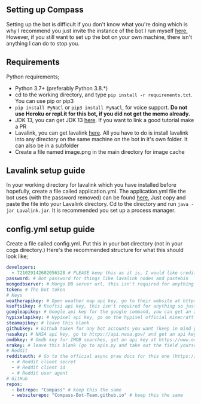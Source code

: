 ## Setting up Compass
Setting up the bot is difficult if you don't know what you're doing which is why I recommend you just invite the instance of the bot I run myself [here.](https://discord.com/oauth2/authorize?client_id=769308147662979122&permissions=2147352567&scope=bot) However, if you still want to set up the bot on your own machine, there isn't anything I can do to stop you.

## Requirements
Python requirements;
* Python 3.7+ (preferably Python 3.8.*)
* cd to the working directory, and type ``pip install -r requirements.txt``. You can use pip or pip3
* ``pip install PyNaCl`` or ``pip3 install PyNaCl``, for voice support. **Do not use Heroku or repl.it for this bot, if you did not get the memo already.**
* JDK 13, you can get JDK 13 [here](https://openjdk.java.net/projects/jdk/13/). If you want to link a good tutorial make a PR
* Lavalink, you can get lavalink [here](https://github.com/Frederikam/Lavalink). All you have to do is install lavalink into any directory on the same machine on the bot in it's own folder. It can also be in a subfolder
* Create a file named image.png in the main directory for image cache

## Lavalink setup guide
In your working directory for lavalink which you have installed before hopefully, create a file called application.yml.
The application.yml file the bot uses (with the password removed) can be found [here.](https://github.com/Compass-Bot-Team/Compass/blob/main/application.yml) Just copy and paste the file into your Lavalink directory. Cd to the directory and run ``java -jar Lavalink.jar``. It is recommended you set up a process manager.

## config.yml setup guide
Create a file called config.yml. Put this in your bot directory (not in your cogs directory.) Here's the recommended structure for what this should look like;
```yml
developers:
  - 721029142602056328 # PLEASE keep this as it is, I would like credit for my project. However I can't stop you from doing anything.
password: # Bot password for things like lavalink nodes and pastebin
mongodbserver: # Mongo DB server url, this isn't required for anything so just ignore this but it's recommended you put this in
token: # The bot token
# Keys
weatherapikey: # Open weather map api key, go to their website at https://openweathermap.org/
ksoftsikey: # Ksoftsi api key, this isn't required for anything so just ignore this but it's recommended you put this in
googleapikey: # Google api key for the google command, you can get an api key [here](https://developers.google.com/custom-search/v1/overview)
hypixelapikey: # Hypixel api key, go on the hypixel official minecraft server on java edition and type /api to get your api key
steamapikey: # leave this blank
githubkey: # Github token for any bot accounts you want (keep in mind you have to go to the errors cog and remove the relevant github issues lines) 
nasakey: # NASA api key, go to https://api.nasa.gov/ and get an api key
omdbkey: # Omdb key for IMDB searches, get an api key at https://www.omdbapi.com/apikey.aspx
srakey: # leave this blank (go to apis.py and take out the field yourself)
# Reddit
redditauth: # Go to the official async praw docs for this one (https://asyncpraw.readthedocs.io/)
  - # Reddit client secret
  - # Reddit client id
  - # Reddit user agent
# GitHub
repos:
  - botrepo: "Compass" # keep this the same
  - websiterepo: "Compass-Bot-Team.github.io" # keep this the same
```